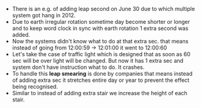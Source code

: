 * There is an e.g. of adding leap second on June 30 due to which multiple system got hang in 2012.
* Due to earth irregular rotation sometime day become shorter or longer and to keep word clock in sync with earth rotation 1 extra second was added.
* Now the systems didn't know what to do at that extra sec. that means instead of going from 12:00:59 -> 12:01:00 it went to 12:00:60
* Let's take the case of traffic light which is designed that as soon as 60 sec will be over light will be changed. But now it has 1 extra sec and system don't have instruction what to do. It crashes.
* To handle this **leap smearing** is done by companies that means instead of adding extra sec it stretches entire day or year to prevent the effect being recognised.
* Similar to instead of adding extra stair we increase the height of each stair.